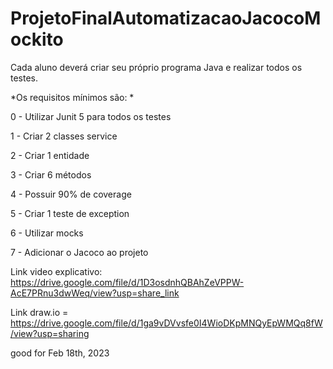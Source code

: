 # ProjetoFinalAutomatizacaoJacocoMockito

Cada aluno deverá criar seu próprio programa Java e realizar todos os testes.

*Os requisitos mínimos são: *

0 - Utilizar Junit 5 para todos os testes

1 - Criar 2 classes service

2 - Criar 1 entidade

3 - Criar 6 métodos

4 - Possuir 90% de coverage

5 - Criar 1 teste de exception

6 - Utilizar mocks

7 - Adicionar o Jacoco ao projeto

Link video explicativo: https://drive.google.com/file/d/1D3osdnhQBAhZeVPPW-AcE7PRnu3dwWeq/view?usp=share_link

Link draw.io = https://drive.google.com/file/d/1ga9vDVvsfe0I4WioDKpMNQyEpWMQq8fW/view?usp=sharing

good for Feb 18th, 2023

